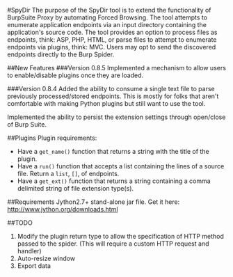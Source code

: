 #SpyDir
The purpose of the SpyDir tool is to extend the functionality of BurpSuite Proxy by automating Forced Browsing. The tool attempts to enumerate application endpoints via an input directory containing the application's source code. The tool provides an option to process files as endpoints, think: ASP, PHP, HTML, or parse files to attempt to enumerate endpoints via plugins, think: MVC. Users may opt to send the discovered endpoints directly to the Burp Spider.

##New Features
###Version 0.8.5
Implemented a mechanism to allow users to enable/disable plugins once they are loaded.

###Version 0.8.4
Added the ability to consume a single text file to parse previously processed/stored endpoints. This is mostly for folks that aren't comfortable with making Python plugins but still want to use the tool. 

Implemented the ability to persist the extension settings through open/close of Burp Suite.

##Plugins
Plugin requirements:

* Have a `get_name()` function that returns a string with the title of the plugin. 
* Have a `run()` function that accepts a list containing the lines of a source file. Return a `list`, `[]`, of endpoints.
* Have a `get_ext()` function that returns a string containing a comma delimited string of file extension type(s).

##Requirements
Jython2.7+ stand-alone jar file. Get it here: http://www.jython.org/downloads.html

##TODO
1. Modify the plugin return type to allow the specification of HTTP method passed to the spider. (This will require a custom HTTP request and handler)
2. Auto-resize window
3. Export data